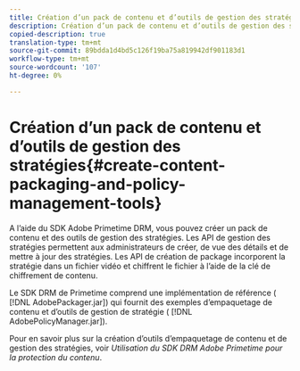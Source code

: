 ```yaml
---
title: Création d’un pack de contenu et d’outils de gestion des stratégies
description: Création d’un pack de contenu et d’outils de gestion des stratégies
copied-description: true
translation-type: tm+mt
source-git-commit: 89bdda1d4bd5c126f19ba75a819942df901183d1
workflow-type: tm+mt
source-wordcount: '107'
ht-degree: 0%

---
```



# Création d’un pack de contenu et d’outils de gestion des stratégies{#create-content-packaging-and-policy-management-tools}

A l’aide du SDK Adobe Primetime DRM, vous pouvez créer un pack de contenu et des outils de gestion des stratégies. Les API de gestion des stratégies permettent aux administrateurs de créer, de vue des détails et de mettre à jour des stratégies. Les API de création de package incorporent la stratégie dans un fichier vidéo et chiffrent le fichier à l’aide de la clé de chiffrement de contenu.

Le SDK DRM de Primetime comprend une implémentation de référence ( [!DNL AdobePackager.jar]) qui fournit des exemples d’empaquetage de contenu et d’outils de gestion de stratégie ( [!DNL AdobePolicyManager.jar]).

Pour en savoir plus sur la création d’outils d’empaquetage de contenu et de gestion des stratégies, voir *Utilisation du SDK DRM Adobe Primetime pour la protection du contenu*.

